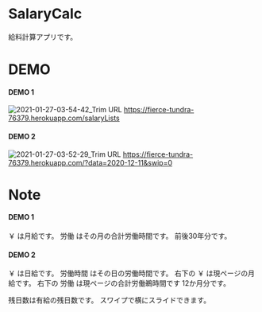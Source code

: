 # SalaryCalc
給料計算アプリです。

# DEMO

#### DEMO 1
![2021-01-27-03-54-42_Trim](https://user-images.githubusercontent.com/29295080/105892664-82549500-6055-11eb-9f0e-98231d61d0e5.gif)
URL https://fierce-tundra-76379.herokuapp.com/salaryLists

#### DEMO 2
![2021-01-27-03-52-29_Trim](https://user-images.githubusercontent.com/29295080/105892785-ab752580-6055-11eb-95df-260d8eef3d25.gif)
URL https://fierce-tundra-76379.herokuapp.com/?data=2020-12-11&swip=0

# Note
#### DEMO 1  
￥ は月給です。
労働 はその月の合計労働時間です。
前後30年分です。

#### DEMO 2  
￥ は日給です。
労働時間 はその日の労働時間です。
右下の ￥ は現ページの月給です。
右下の 労働 は現ページの合計労働鵜時間です
12か月分です。

残日数は有給の残日数です。
スワイプで横にスライドできます。
